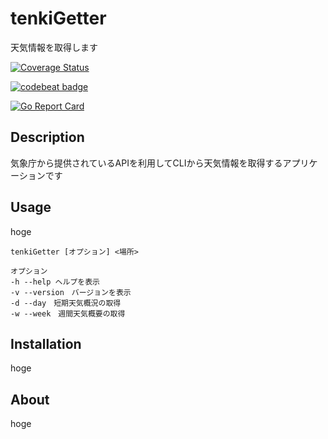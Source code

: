 # tenkiGetter

天気情報を取得します

[![Coverage Status](https://coveralls.io/repos/github/KaMatsubara/tenkiGetter/badge.svg?branch=main)](https://coveralls.io/github/KaMatsubara/tenkiGetter?branch=main)

[![codebeat badge](https://codebeat.co/badges/4e8d995f-16b5-4bc8-b135-641143c9a467)](https://codebeat.co/projects/github-com-kamatsubara-tenkigetter-main)

[![Go Report Card](https://goreportcard.com/badge/github.com/KaMatsubara/tenkiGetter)](https://goreportcard.com/report/github.com/KaMatsubara/tenkiGetter)
## Description
気象庁から提供されているAPIを利用してCLIから天気情報を取得するアプリケーションです

## Usage
hoge
```
tenkiGetter [オプション] <場所>

オプション
-h --help ヘルプを表示
-v --version　バージョンを表示
-d --day　短期天気概況の取得
-w --week　週間天気概要の取得
```

## Installation
hoge

## About
hoge
